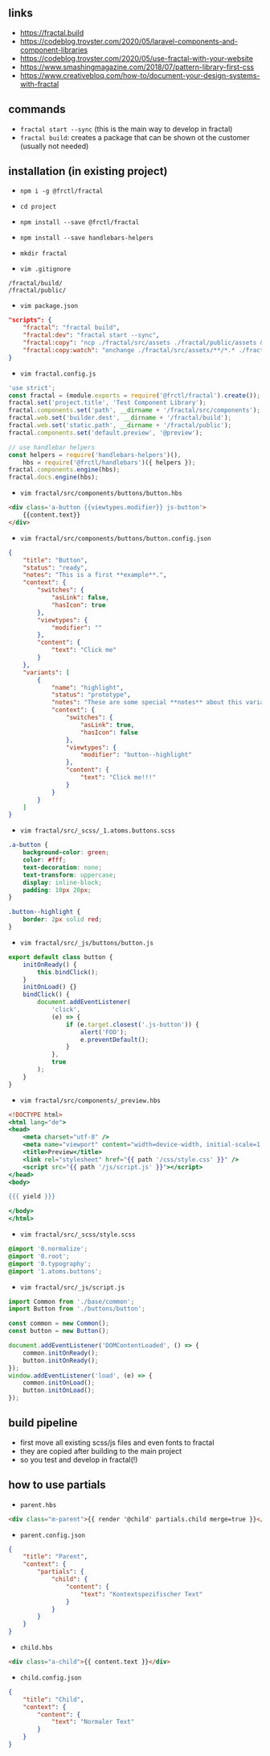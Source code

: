 ## links

- https://fractal.build
- https://codeblog.trovster.com/2020/05/laravel-components-and-component-libraries
- https://codeblog.trovster.com/2020/05/use-fractal-with-your-website
- https://www.smashingmagazine.com/2018/07/pattern-library-first-css
- https://www.creativebloq.com/how-to/document-your-design-systems-with-fractal

## commands

- ```fractal start --sync``` (this is the main way to develop in fractal)
- ```fractal build```: creates a package that can be shown ot the customer (usually not needed)

## installation (in existing project)

- ```npm i -g @frctl/fractal```
- ```cd project```
- ```npm install --save @frctl/fractal```
- ```npm install --save handlebars-helpers```
- ```mkdir fractal```

- ```vim .gitignore```

```
/fractal/build/
/fractal/public/
```

- ```vim package.json```

```json
"scripts": {
    "fractal": "fractal build",
    "fractal:dev": "fractal start --sync",
    "fractal:copy": "ncp ./fractal/src/assets ./fractal/public/assets && ncp ./fractal/public ./public",
    "fractal:copy:watch": "onchange ./fractal/src/assets/**/*.* ./fractal/src/assets/**/**/*.* ./fractal/public/**/*.css ./fractal/public/**/**/*.css ./fractal/public/**/*.js ./fractal/public/**/**/*.js --initial --poll 25 --delay 0 --await-write-finish 25 -- onerror \"npm run fractal:copy\" --title \"fractal:copy:watch\" --message \"build failed\" --sound mute",
}
```

- ```vim fractal.config.js```

```js
'use strict';
const fractal = (module.exports = require('@frctl/fractal').create());
fractal.set('project.title', 'Test Component Library');
fractal.components.set('path', __dirname + '/fractal/src/components');
fractal.web.set('builder.dest', __dirname + '/fractal/build');
fractal.web.set('static.path', __dirname + '/fractal/public');
fractal.components.set('default.preview', '@preview');

// use handlebar helpers
const helpers = require('handlebars-helpers')(),
    hbs = require('@frctl/handlebars')({ helpers });
fractal.components.engine(hbs);
fractal.docs.engine(hbs);
```

- ```vim fractal/src/components/buttons/button.hbs```

```html
<div class='a-button {{viewtypes.modifier}} js-button'>
    {{content.text}}
</div>
```

- ```vim fractal/src/components/buttons/button.config.json```

```json
{
    "title": "Button",
    "status": "ready",
    "notes": "This is a first **example**.",
    "context": {
        "switches": {
            "asLink": false,
            "hasIcon": true
        },
        "viewtypes": {
            "modifier": ""
        },
        "content": {
            "text": "Click me"
        }
    },
    "variants": [
        {
            "name": "highlight",
            "status": "prototype",
            "notes": "These are some special **notes** about this variant.",
            "context": {
                "switches": {
                    "asLink": true,
                    "hasIcon": false
                },
                "viewtypes": {
                    "modifier": "button--highlight"
                },
                "content": {
                    "text": "Click me!!!"
                }
            }
        }
    ]
}
```

- ```vim fractal/src/_scss/_1.atoms.buttons.scss```

```scss
.a-button {
    background-color: green;
    color: #fff;
    text-decoration: none;
    text-transform: uppercase;
    display: inline-block;
    padding: 10px 20px;
}

.button--highlight {
    border: 2px solid red;
}
```

- ```vim fractal/src/_js/buttons/button.js```

```js
export default class button {
    initOnReady() {
        this.bindClick();
    }
    initOnLoad() {}
    bindClick() {
        document.addEventListener(
            'click',
            (e) => {
                if (e.target.closest('.js-button')) {
                    alert('FOO');
                    e.preventDefault();
                }
            },
            true
        );
    }
}
```

- ```vim fractal/src/components/_preview.hbs```

```hbs
<!DOCTYPE html>
<html lang="de">
<head>
    <meta charset="utf-8" />
    <meta name="viewport" content="width=device-width, initial-scale=1, maximum-scale=5, minimum-scale=1" />
    <title>Preview</title>
    <link rel="stylesheet" href="{{ path '/css/style.css' }}" />
    <script src="{{ path '/js/script.js' }}"></script> 
</head>
<body>

{{{ yield }}}

</body>
</html>
```

- ```vim fractal/src/_scss/style.scss```

```scss
@import '0.normalize';
@import '0.root';
@import '0.typography';
@import '1.atoms.buttons';
```

- ```vim fractal/src/_js/script.js```

```js
import Common from './base/common';
import Button from './buttons/button';

const common = new Common();
const button = new Button();

document.addEventListener('DOMContentLoaded', () => {
    common.initOnReady();
    button.initOnReady();
});
window.addEventListener('load', (e) => {
    common.initOnLoad();
    button.initOnLoad();
});
```

## build pipeline

- first move all existing scss/js files and even fonts to fractal
- they are copied after building to the main project
- so you test and develop in fractal(!)

## how to use partials

- `parent.hbs`

```html
<div class="m-parent">{{ render '@child' partials.child merge=true }}</div>
```

- `parent.config.json`

```json
{
    "title": "Parent",
    "context": {
        "partials": {
            "child": {
                "content": {
                    "text": "Kontextspezifischer Text"
                }
            }
        }
    }
}
```

- `child.hbs`

```html
<div class="a-child">{{ content.text }}</div>
```

- `child.config.json`

```json
{
    "title": "Child",
    "context": {
        "content": {
            "text": "Normaler Text"
        }
    }
}
```